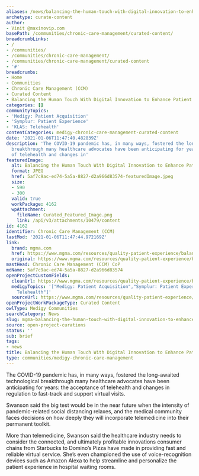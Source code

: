 ```yaml
---
aliases: /news/balancing-the-human-touch-with-digital-innovation-to-enhance-patient-experience
archetype: curate-content
author:
- Vinit @maxinovip.com
basePath: /communities/chronic-care-management/curated-content/
breadcrumbLinks:
- /
- /communities/
- /communities/chronic-care-management/
- /communities/chronic-care-management/curated-content
- '#'
breadcrumbs:
- Home
- Communities
- Chronic Care Management (CCM)
- Curated Content
- Balancing the Human Touch With Digital Innovation to Enhance Patient Experience
categories: []
communityTopics:
- 'Medigy: Patient Acquisition'
- 'Symplur: Patient Experience'
- 'KLAS: Telehealth'
contentCategories: medigy-chronic-care-management-curated-content
date: '2021-01-06T11:47:40.482839Z'
description: 'The COVID-19 pandemic has, in many ways, fostered the long-awaited technological
  breakthrough many healthcare advocates have been anticipating for years: the acceptance
  of telehealth and changes in'
featuredImage:
  alt: Balancing the Human Touch With Digital Innovation to Enhance Patient Experience
  format: JPEG
  href: 5af7c9ac-ed74-5a5a-8827-d2a966d83574-featuredImage.jpeg
  size:
  - 590
  - 300
  valid: true
  workPackage: 4162
  wpAttachment:
    fileName: Curated_Featured_Image.png
    link: /api/v3/attachments/10479/content
id: 4162
identifier: Chronic Care Management (CCM)
lastMod: '2021-01-06T11:47:44.972169Z'
link:
  brand: mgma.com
  href: https://www.mgma.com/resources/quality-patient-experience/balancing-the-human-touch-with-digital-innovation
  original: https://www.mgma.com/resources/quality-patient-experience/balancing-the-human-touch-with-digital-innovation
mastHead: Chronic Care Management (CCM) CoP
mdName: 5af7c9ac-ed74-5a5a-8827-d2a966d83574
openProjectCustomFields:
  cleanUrl: https://www.mgma.com/resources/quality-patient-experience/balancing-the-human-touch-with-digital-innovation
  medigyTopics: '["Medigy: Patient Acquisition","Symplur: Patient Experience","KLAS:
    Telehealth"]'
  sourceUrl: https://www.mgma.com/resources/quality-patient-experience/balancing-the-human-touch-with-digital-innovation
openProjectWorkPackageType: Curated Content
owlType: Medigy Communities
searchCategory: News
slug: mgma-balancing-the-human-touch-with-digital-innovation-to-enhance-patient-experience
source: open-project-curations
status: ''
sub: brief
tags:
- news
title: Balancing the Human Touch With Digital Innovation to Enhance Patient Experience
type: communities/medigy-chronic-care-management
---
```


<p>The COVID-19 pandemic has, in many ways, fostered the long-awaited technological breakthrough many healthcare advocates have been anticipating for years: the acceptance of telehealth and changes in regulation to fast-track and support virtual visits. &nbsp;</p><p>Swanson said the big test would be in the near future when the intensity of pandemic-related social distancing relaxes, and the medical community faces decisions on how deeply they will incorporate telemedicine into their permanent toolkit.</p><p>More than telemedicine, Swanson said the healthcare industry needs to consider the connected, and ultimately profitable innovations consumer chains from Starbucks to Domino’s Pizza have made in providing fast and reliable virtual service. She’s even championed the use of voice-recognition devices such as Amazon Alexa to help streamline and personalize the patient experience in hospital waiting rooms. &nbsp;</p>